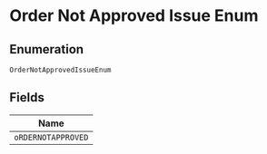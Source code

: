 
# Order Not Approved Issue Enum

## Enumeration

`OrderNotApprovedIssueEnum`

## Fields

| Name |
|  --- |
| `oRDERNOTAPPROVED` |


